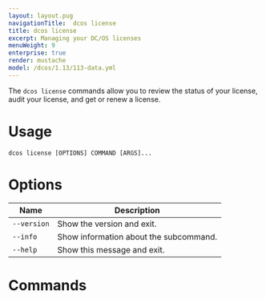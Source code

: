 ```yaml
---
layout: layout.pug
navigationTitle:  dcos license
title: dcos license
excerpt: Managing your DC/OS licenses
menuWeight: 9
enterprise: true
render: mustache
model: /dcos/1.13/113-data.yml
---
```

The `dcos license` commands allow you to review the status of your license, audit your license, and get or renew a license.

# Usage

```
dcos license [OPTIONS] COMMAND [ARGS]...
```

# Options

| Name |  Description |
|---------|-------------|
| `--version` | Show the version and exit.|
|  `--info`   |  Show information about the subcommand.|
|  `--help`   |  Show this message and exit.|

# Commands

